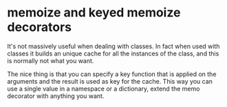 # memoize and keyed memoize decorators

It's not massively useful when dealing with classes.
In fact when used with classes it builds an unique cache for all the
instances of the class, and this is normally not what you want.

The nice thing is that you can specify a key function that is applied
on the arguments and the result is used as key for the cache. This way
you can use a single value in a namespace or a dictionary, extend the
memo decorator with anything you want.
